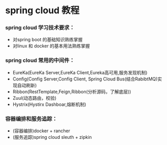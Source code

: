 # spring cloud 教程

### spring cloud 学习技术要求：

* 对spring boot 的基础知识熟练掌握
* 对linux 和 docker 的基本用法熟练掌握

### spring cloud 常用的中间件：

* EureKa\(EureKa Server,EureKa Client,Eureka高可用,服务发现机制\)
* Config\(Config Server,Config Client, Spring Cloud Bus\(结合RabibtMQ\)实现自动刷新\)
* Ribbon\(RestTemplate,Feign,Ribbon\(分析源码，了解底层\)\)
* Zuul\(动态路由，校验\)
* Hystrix\(Hystirx Dashboar,熔断机制\)

### 容器编排和服务追踪：

* \(容器编排\)docker + rancher
* \(服务追踪\)spring cloud sleuth + zipkin

### 




